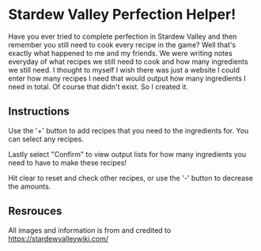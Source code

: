 # Stardew Valley Perfection Helper!

Have you ever tried to complete perfection in Stardew Valley and then remember you still need to cook every recipe in the game? Well that's exactly what happened to me and my friends. We were writing notes everyday of what recipes we still need to cook and how many ingredients we still need. I thought to myself I wish there was just a website I could enter how many recipes I need that would output how many ingredients I need in total. Of course that didn't exist. So I created it.

## Instructions

Use the '+' button to add recipes that you need to the ingredients for.
You can select any recipes.

Lastly select "Confirm" to view output lists for how many ingredients you need to have to make these recipes!

Hit clear to reset and check other recipes, or use the '-' button to decrease the amounts.

## Resrouces

All images and information is from and credited to https://stardewvalleywiki.com/

